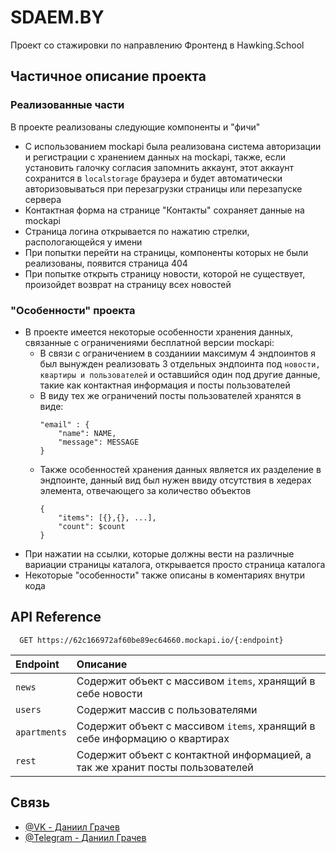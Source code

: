 
# SDAEM.BY
Проект со стажировки по направлению Фронтенд в Hawking.School

## Частичное описание проекта


### Реализованные части
В проекте реализованы следующие компоненты и "фичи"
* С использованием mockapi была реализована система авторизации и регистрации с хранением данных на mockapi, также, если установить галочку согласия запомнить аккаунт, этот аккаунт сохранится в `localstorage` браузера и будет автоматически авторизовываться при перезагрузки страницы или перезапуске сервера
* Контактная форма на странице "Контакты" сохраняет данные на mockapi
* Страница логина открывается по нажатию стрелки, распологающейся у имени
* При попытки перейти на страницы, компоненты которых не были реализованы, появится страница 404
* При попытке открыть страницу новости, которой не существует, произойдет возврат на страницу всех новостей


### "Особенности" проекта
* В проекте имеется некоторые особенности хранения данных, связанные с ограничениями бесплатной версии mockapi:
    + В связи с ограничением в созданиии максимум 4 эндпоинтов я был вынужден реализовать 3 отдельных эндпоинта под `новости, квартиры и пользователей` и оставшийся один под другие данные, такие как контактная информация и посты пользователей
    + В виду тех же ограничений посты пользователей хранятся в виде:
        ```
        "email" : {
            "name": NAME,
            "message": MESSAGE
        }
        ```
    + Также особенностей хранения данных является их разделение в эндпоинте, данный вид был нужен ввиду отсутствия в хедерах элемента, отвечающего за количество объектов
        ```
        {
            "items": [{},{}, ...],
            "count": $count
        }
        ```
* При нажатии на ссылки, которые должны вести на различные вариации страницы каталога, открывается просто страница каталога
* Некоторые "особенности" также описаны в коментариях внутри кода
## API Reference

```http
  GET https://62c166972af60be89ec64660.mockapi.io/{:endpoint}
```

| Endpoint  | Описание                   |
| :-------- | :------------------------- |
| `news`    | Содержит объект с массивом `items`, хранящий в себе новости |
| `users` | Содержит массив с пользователями |
| `apartments` | Содержит объект с массивом `items`, хранящий в себе информацию о квартирах |
| `rest` | Содержит объект с контактной информацией, а так же хранит посты пользователей |



## Связь

- [@VK - Даниил Грачев](https://vk.com/gggchaseggg)
- [@Telegram - Даниил Грачев](https://t.me/gggchaseggg)

